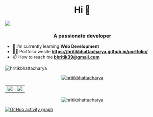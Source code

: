 <h1 align="center">Hi 👋</h1>
<img align="center" src="https://i.ibb.co/S3p8RNV/HRITI-1.png">
<h3 align="center">A passionate developer</h3>



- 🌱 I’m currently learning **Web Development**
- 🙎‍♂️ Portfolio wesite **https://hritikbhattacharya.github.io/portfolio/**
- 📫 How to reach me **bhritik39@gmail.com**




<p align="left"> <img src="https://komarev.com/ghpvc/?username=hritikbhattacharya&label=Profile%20views&color=0e75b6&style=flat" alt="hritikbhattacharya" /> </p>

<p align="center"> <a href="https://github.com/ryo-ma/github-profile-trophy"><img src="https://github-profile-trophy.vercel.app/?username=hritikbhattacharya" alt="hritikbhattacharya" /></a> </p>
<table align="center">
<tr>
<td><img src="https://github-readme-stats.vercel.app/api/top-langs?username=hritikbhattacharya&show_icons=true&locale=en&layout=compact&theme=tokyonight" />
</td>
<td>
<img src="https://github-readme-stats.vercel.app/api?username=hritikbhattacharya&include_all_commits=true&count_private=true&show_icons=true&line_height=20&theme=tokyonight"/>
</td>
</tr>
</table>


<p align="center"><img align="center" src="https://github-readme-streak-stats.herokuapp.com/?user=hritikbhattacharya&" alt="hritikbhattacharya" /></p>

[![GitHub activity graph](https://activity-graph.herokuapp.com/graph?username=hritikbhattacharya&bg_color=0D1117&color=5BCDEC&line=5BCDEC&point=FFFFFF&hide_border=true)](https://github.com/hritikbhattacharya)

